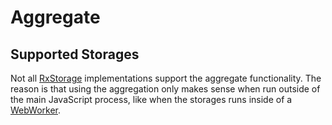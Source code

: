 # Aggregate


## Supported Storages

Not all [RxStorage](./rx-storage.md) implementations support the aggregate functionality. The reason is that using the aggregation only makes sense when run outside of the main JavaScript process, like when the storages runs inside of a [WebWorker](./rx-storage-worker.md).
